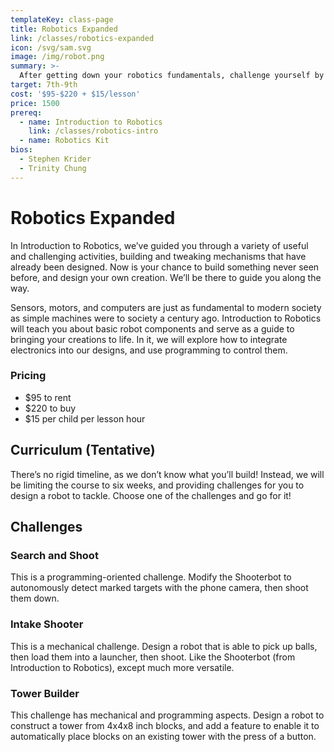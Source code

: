 ```yaml
---
templateKey: class-page
title: Robotics Expanded
link: /classes/robotics-expanded
icon: /svg/sam.svg
image: /img/robot.png
summary: >-
  After getting down your robotics fundamentals, challenge yourself by designing your very own creation! 
target: 7th-9th
cost: '$95-$220 + $15/lesson'
price: 1500
prereq:
  - name: Introduction to Robotics
    link: /classes/robotics-intro
  - name: Robotics Kit
bios:
  - Stephen Krider
  - Trinity Chung
---
```

# Robotics Expanded
In Introduction to Robotics, we’ve guided you through a variety of useful and challenging activities, building and tweaking mechanisms that have already been designed. Now is your chance to build something never seen before, and design your own creation. We’ll be there to guide you along the way.

Sensors, motors, and computers are just as fundamental to modern society as simple machines were to society a century ago. Introduction to Robotics will teach you about basic robot components and serve as a guide to bringing your creations to life. In it, we will explore how to integrate electronics into our designs, and use programming to control them.

### Pricing
* $95 to rent
* $220 to buy
* $15 per child per lesson hour

## Curriculum (Tentative)
There’s no rigid timeline, as we don’t know what you’ll build! Instead, we will be limiting the course to six weeks, and providing challenges for you to design a robot to tackle. Choose one of the challenges and go for it!

## Challenges

### Search and Shoot

This is a programming-oriented challenge. Modify the Shooterbot to autonomously detect marked targets with the phone camera, then shoot them down.

### Intake Shooter

This is a mechanical challenge. Design a robot that is able to pick up balls, then load them into a launcher, then shoot. Like the Shooterbot (from Introduction to Robotics), except much more versatile.

### Tower Builder

This challenge has mechanical and programming aspects. Design a robot to construct a tower from 4x4x8 inch blocks, and add a feature to enable it to automatically place blocks on an existing tower with the press of a button. 